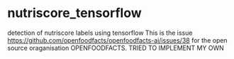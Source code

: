 # nutriscore_tensorflow
detection of  nutriscore labels using tensorflow 
This is the issue https://github.com/openfoodfacts/openfoodfacts-ai/issues/38  for the open source oraganisation OPENFOODFACTS.
TRIED TO IMPLEMENT MY OWN
